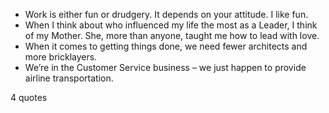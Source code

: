  - Work is either fun or drudgery. It depends on your attitude. I like fun.
 - When I think about who influenced my life the most as a Leader, I think of my Mother. She, more than anyone, taught me how to lead with love.
 - When it comes to getting things done, we need fewer architects and more bricklayers.
 - We’re in the Customer Service business – we just happen to provide airline transportation.

4 quotes
